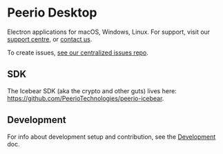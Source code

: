 # Peerio Desktop

Electron applications for macOS, Windows, Linux. For support, visit our [support centre](https://support.peerio.com), or [contact us](https://www.peerio.com/contact-us.html). 

To create issues, [see our centralized issues repo](https://github.com/PeerioTechnologies/peerio). 

## SDK

The Icebear SDK (aka the crypto and other guts) lives here: https://github.com/PeerioTechnologies/peerio-icebear.

## Development

For info about development setup and contribution, see the [Development](./docs/development.md) doc.
